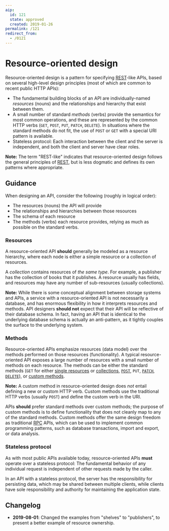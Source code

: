 ```yaml
---
aip:
  id: 121
  state: approved
  created: 2019-01-26
permalink: /121
redirect_from:
  - /0121
---
```


# Resource-oriented design

Resource-oriented design is a pattern for specifying [REST][]-like APIs, based
on several high-level design principles (most of which are common to recent
public HTTP APIs):

- The fundamental building blocks of an API are individually-named _resources_
  (nouns) and the relationships and hierarchy that exist between them.
- A small number of standard _methods_ (verbs) provide the semantics for most
  common operations, and these are represented by the common HTTP verbs (`GET`,
  `POST`, `PUT`, `PATCH`, `DELETE`). In situations where the standard methods
  do not fit, the use of `POST` or `GET` with a special URI pattern is
  available.
- Stateless protocol: Each interaction between the client and the server is
  independent, and both the client and server have clear roles.

**Note:** The term "REST-like" indicates that resource-oriented design follows
the general principles of [REST][], but is less dogmatic and defines its own
patterns where appropriate.

## Guidance

When designing an API, consider the following (roughly in logical order):

- The resources (nouns) the API will provide
- The relationships and hierarchies between those resources
- The schema of each resource
- The methods (verbs) each resource provides, relying as much as possible on
  the standard verbs.

### Resources

A resource-oriented API **should** generally be modeled as a resource
hierarchy, where each node is either a simple resource or a collection of
resources.

A _collection_ contains resources of _the same type_. For example, a publisher
has the collection of books that it publishes. A resource usually has fields,
and resources may have any number of sub-resources (usually collections).

**Note:** While there is some conceptual alignment between storage systems and
APIs, a service with a resource-oriented API is not necessarily a database, and
has enormous flexibility in how it interprets resources and methods. API
designers **should not** expect that their API will be reflective of their
database schema. In fact, having an API that is identical to the underlying
database schema is actually an anti-pattern, as it tightly couples the surface
to the underlying system.

### Methods

Resource-oriented APIs emphasize resources (data model) over the methods
performed on those resources (functionality). A typical resource-oriented API
exposes a large number of resources with a small number of methods on each
resource. The methods can be either the standard methods (`GET` for either
[single resources][] or [collections][], [`POST`][], `PUT`, [`PATCH`][],
[`DELETE`][]), or [custom methods][].

**Note:** A custom method in resource-oriented design does _not_ entail
defining a new or custom HTTP verb. Custom methods use the traditional HTTP
verbs (usually `POST`) and define the custom verb in the URI.

APIs **should** prefer standard methods over custom methods; the purpose of
custom methods is to define functionality that does not cleanly map to any of
the standard methods. Custom methods offer the same design freedom as
traditional [RPC][] APIs, which can be used to implement common programming
patterns, such as database transactions, import and export, or data analysis.

### Stateless protocol

As with most public APIs available today, resource-oriented APIs **must**
operate over a stateless protocol: The fundamental behavior of any individual
request is independent of other requests made by the caller.

In an API with a stateless protocol, the server has the responsibility for
persisting data, which may be shared between multiple clients, while clients
have sole responsibility and authority for maintaining the application state.

[rest]: https://en.wikipedia.org/wiki/Representational_state_transfer
[rpc]: https://en.wikipedia.org/wiki/Remote_procedure_call
[single resources]: ./0131.md
[collections]: ./0132.md
[`post`]: ./0133.md
[`patch`]: ./0134.md
[`delete`]: ./0135.md
[custom methods]: ./0136.md

## Changelog

- **2019-08-01**: Changed the examples from "shelves" to "publishers", to
  present a better example of resource ownership.
